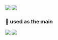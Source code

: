   <!-- ![Top Langs](https://github-readme-stats.vercel.app/api/top-langs/?username=gangintheremark&layout=compact&theme=dracula) -->
<!-- [![Solved.ac Profile](http://mazassumnida.wtf/api/v2/generate_badge?boj=min959595)](https://solved.ac/min959595/) -->


<a href="https://velog.io/@gangintheremark" target="_blank"><img src="https://img.shields.io/badge/velog-20C997?style=for-the-badge&logo=velog&logoColor=white"></a>
<a href="https://gangintheremark.tistory.com/" target="_blank"><img src="https://img.shields.io/badge/tistory-000000?style=for-the-badge&logo=tistory&logoColor=white"></a>

### 💪 used as the main 
<img src="https://img.shields.io/badge/springboot-6DB33F?style=for-the-badge&logo=springboot&logoColor=white"> <img src="https://img.shields.io/badge/Java-007396?style=flat-square&logo=Java&logoColor=white">
